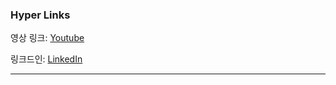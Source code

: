 ### Hyper Links

영상 링크: [Youtube](https://youtu.be/5xdDs5nPkOY?si=pKD8LgQs8rki0LJh)

링크드인: [LinkedIn](https://www.linkedin.com/posts/envybros_nomads-planet-v020-activity-7110435447595565056-Ymk7?utm_source=share&utm_medium=member_desktop)

---

